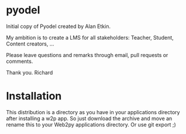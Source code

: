 # pyodel 

Initial copy of Pyodel created by Alan Etkin.

My ambition is to create a LMS for all stakeholders: Teacher, Student, Content creators, ...

Please leave questions and remarks through email, pull requests or comments.

Thank you.
Richard


# Installation

This distribution is a directory as you have in your applications directory after installing a w2p app.
So just download the archive and move an rename this to your Web2py applications directory.
Or use git export ;)